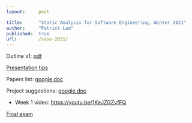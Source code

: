 ```yaml
---
layout:     post

title:      "Static Analysis for Software Engineering, Winter 2021"
author:     "Patrick Lam"
published:  true
url:        /sase-2021/
---
```


Outline v1: <a href="/sase-2021-outline.pdf">pdf</a>

[Presentation tips](/post/20210114-presentation-tips/)

Papers list: [google doc](https://docs.google.com/document/d/1TAjVRQFkx99je-IUAXSP1TO_oUGp3HXKxeLg1bLYh0E/edit#)

Project suggestions: [google doc](https://docs.google.com/document/d/180-mgc3etEM_1Efb9IoEh-ERtR7-dEmf5gr6lCELnIc/edit#)

* Week 1 video: https://youtu.be/1KeJZGZvfFQ

[Final exam](/teaching/sase-2021-final.pdf)